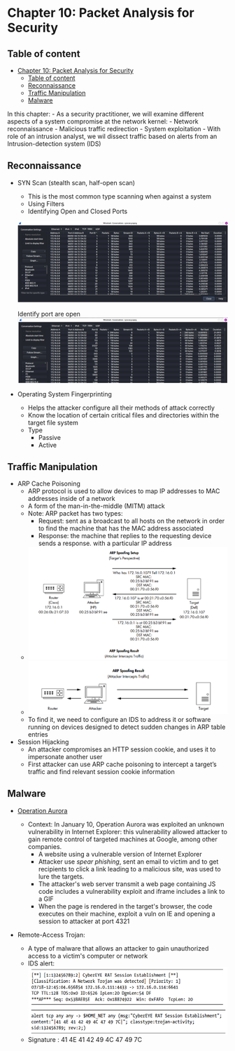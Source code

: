 # Chapter 10: Packet Analysis for Security


## Table of content
- [Chapter 10: Packet Analysis for Security](#chapter-10-packet-analysis-for-security)
  - [Table of content](#table-of-content)
  - [Reconnaissance](#reconnaissance)
  - [Traffic Manipulation](#traffic-manipulation)
  - [Malware](#malware)



In this chapter:
    - As a security practitioner, we will examine different aspects of a system compromise at the network kernel:
      - Network reconnaissance
      - Malicious traffic redirection
      - System exploitation
    - With role of an intrusion analyst, we wil dissect traffic based on alerts from an Intrusion-detection system (IDS)
  
## Reconnaissance

- SYN Scan (stealth scan, half-open scan)
  - This is the most common type scanning when against a system
  - Using Filters
  - Identifying Open and Closed Ports

  ![](IMG/2023-03-24-13-06-25.png)

  Identify port are open
  ![](IMG/2023-03-24-13-09-39.png)

- Operating System Fingerprinting
  - Helps the attacker configure all
their methods of attack correctly
  - Know the location of certain critical files and directories within the target file system
  - Type
    - Passive 
    - Active

## Traffic Manipulation

- ARP Cache Poisoning
  - ARP protocol is used to allow devices to map IP addresses to MAC addresses inside of a network
  - A form of the man-in-the-middle (MITM) attack
  - Note: ARP packet has two types:
    - Request: sent as a broadcast to all hosts on the network in order to find the machine that has the MAC address associated
    - Response: the machine that replies to the requesting device sends a response.
with a particular IP address
  - ![](IMG/2023-04-04-22-40-40.png)
  - ![](IMG/2023-04-04-22-40-51.png)
  - To find it, we need to configure an IDS to address it or software running on devices designed to detect sudden changes in ARP
table entries
- Session Hijacking
  - An attacker compromises an HTTP session cookie, and uses it to impersonate another user
  - First attacker can use ARP cache poisoning to intercept a target’s traffic and find relevant session cookie information


## Malware

- [Operation Aurora](https://www.makeuseof.com/operation-aurora/)
  - Context: In January 10, Operation Aurora was exploited an unknown vulnerability in Internet Explorer: this vulnerability allowed attacker to gain remote control of targeted machines at Google, among other companies.
    - A website using a vulnerable version of Internet Explorer 
    - Attacker use *spear phishing*, sent an email to victim and to get recipients to click a link leading to a malicious site, was used to lure the targets.
    - The attacker's web server transmit a web page containing JS code includes a vulnerability exploit and iframe includes a link to a GIF
    - When the page is rendered in the target's browser, the code executes on their machine, exploit a vuln on IE and opening a session to attacker at port 4321

- Remote-Access Trojan:
  - A type of malware that allows an attacker to gain unauthorized access to a victim's computer or network
  - IDS alert:
      ![](IMG/2023-04-05-09-32-24.png)
      ![](IMG/2023-04-05-09-32-37.png)
  - Signature : 41 4E 41 42 49 4C 47 49 7C



